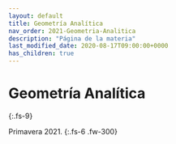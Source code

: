 ```yaml
---
layout: default
title: Geometría Analítica
nav_order: 2021-Geometria-Analitica
description: "Página de la materia"
last_modified_date: 2020-08-17T09:00:00+0000
has_children: true
---
```


# Geometría&nbsp;<span class="deg-sitio deg-sitio-texto">Analítica</span>
{:.fs-9}

Primavera 2021.
{:.fs-6 .fw-300}
